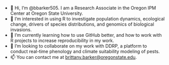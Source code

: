 - 👋 Hi, I’m @bbarker505. I am a Research Associate in the Oregon IPM Center at Oregon State University.
- 👀 I’m interested in using R to investigate population dynamics, ecological change, drivers of species distributions, and genomics of biological invasions.
- 🌱 I’m currently learning how to use GitHub better, and how to work with R projects to increase reproducibility in my work.
- 💞️ I’m looking to collaborate on my work with DDRP, a platform to conduct real-time phenology and climate suitability modeling of pests.
- 📫 You can contact me at brittany.barker@oregonstate.edu.



